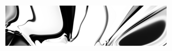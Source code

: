 [![neuralart][thumbnail]][link]

[thumbnail]: https://github.com/dstein64/dstein64/blob/neuralart_202101171635/neuralart-thumbnail.jpg?raw=true
[link]: https://github.com/dstein64/dstein64/blob/neuralart_202101171635/neuralart.png?raw=true
